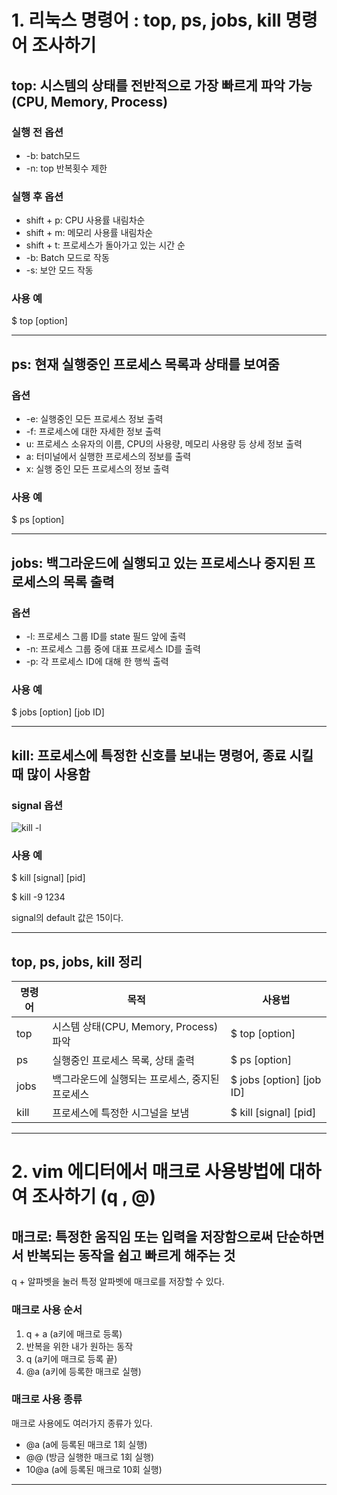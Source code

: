 # 1. 리눅스 명령어 : top, ps, jobs, kill 명령어 조사하기
## top: 시스템의 상태를 전반적으로 가장 빠르게 파악 가능(CPU, Memory, Process)
### 실행 전 옵션
+ -b: batch모드
+ -n: top 반복횟수 제한
### 실행 후 옵션
+ shift + p: CPU 사용률 내림차순
+ shift + m: 메모리 사용률 내림차순
+ shift + t: 프로세스가 돌아가고 있는 시간 순
+ -b: Batch 모드로 작동
+ -s: 보안 모드 작동
### 사용 예
$ top [option]
***
## ps: 현재 실행중인 프로세스 목록과 상태를 보여줌
### 옵션
+ -e: 실행중인 모든 프로세스 정보 출력
+ -f: 프로세스에 대한 자세한 정보 출력
+ u: 프로세스 소유자의 이름, CPU의 사용량, 메모리 사용량 등 상세 정보 출력
+ a: 터미널에서 실행한 프로세스의 정보를 출력
+ x: 실행 중인 모든 프로세스의 정보 출력
### 사용 예
$ ps [option]
***
## jobs: 백그라운드에 실행되고 있는 프로세스나 중지된 프로세스의 목록 출력
### 옵션
* -l: 프로세스 그룹 ID를 state 필드 앞에 출력
* -n: 프로세스 그룹 중에 대표 프로세스 ID를 출력
* -p: 각 프로세스 ID에 대해 한 행씩 출력
### 사용 예
$ jobs [option] [job ID]
***
## kill: 프로세스에 특정한 신호를 보내는 명령어, 종료 시킬 때 많이 사용함
### signal 옵션
![kill -l](https://user-images.githubusercontent.com/102357118/171993598-49b4e843-6425-4fed-a0b2-16d7b625b492.PNG)
### 사용 예
$ kill [signal] [pid]

$ kill -9 1234

signal의 default 값은 15이다.
***
## top, ps, jobs, kill 정리
|명령어|목적|사용법|
|---|---|---|
|top|시스템 상태(CPU, Memory, Process) 파악|$ top [option]|
|ps|실행중인 프로세스 목록, 상태 출력|$ ps [option]|
|jobs|백그라운드에 실행되는 프로세스, 중지된 프로세스|$ jobs [option] [job ID]
|kill|프로세스에 특정한 시그널을 보냄|$ kill [signal] [pid]|
***
# 2. vim 에디터에서 매크로 사용방법에 대하여 조사하기 (q , @)
## 매크로: 특정한 움직임 또는 입력을 저장함으로써 단순하면서 반복되는 동작을 쉽고 빠르게 해주는 것
q + 알파벳을 눌러 특정 알파벳에 매크로를 저장할 수 있다.
### 매크로 사용 순서
1. q + a   (a키에 매크로 등록)
2. 반복을 위한 내가 원하는 동작
3. q       (a키에 매크로 등록 끝)
4. @a      (a키에 등록한 매크로 실행)
### 매크로 사용 종류
매크로 사용에도 여러가지 종류가 있다.
+ @a (a에 등록된 매크로 1회 실행)
+ @@ (방금 실행한 매크로 1회 실행)
+ 10@a (a에 등록된 매크로 10회 실행)
***
